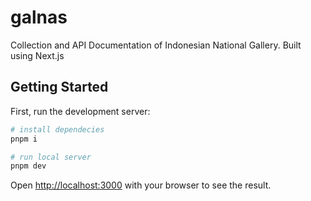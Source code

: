 # galnas

Collection and API Documentation of Indonesian National Gallery. Built using Next.js

## Getting Started

First, run the development server:

```bash
# install dependecies
pnpm i

# run local server
pnpm dev
```

Open [http://localhost:3000](http://localhost:3000) with your browser to see the result.

